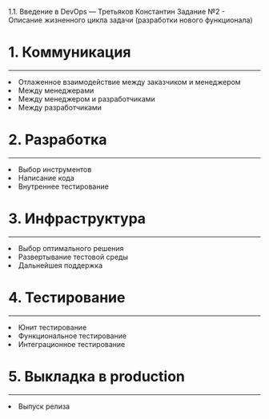 1.1. Введение в DevOps — Третьяков Константин
Задание №2 - Описание жизненного цикла задачи (разработки нового функционала)


# 1. Коммуникация
---
<li> Отлаженное взаимодействие между заказчиком и менеджером
<li> Между менеджерами
<li> Между менеджером и разработчиками
<li> Между разработчиками

# 2. Разработка
---
<li> Выбор инструментов
<li> Написание кода
<li> Внутреннее тестирование

# 3. Инфраструктура
---
<li> Выбор оптимального решения
<li> Развертывание тестовой среды
<li> Дальнейшея поддержка

# 4. Тестирование
---
<li> Юнит тестирование
<li> Функциональное тестирование
<li> Интеграционное тестирование

# 5. Выкладка в production
---
<li> Выпуск релиза